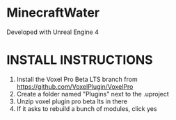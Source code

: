 # MinecraftWater

Developed with Unreal Engine 4

INSTALL INSTRUCTIONS
====================
1. Install the Voxel Pro Beta LTS branch from https://github.com/VoxelPlugin/VoxelPro
2. Create a folder named "Plugins" next to the .uproject
3. Unzip voxel plugin pro beta lts in there
4. If it asks to rebuild a bunch of modules, click yes
